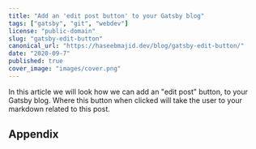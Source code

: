 ```yaml
---
title: "Add an 'edit post button' to your Gatsby blog"
tags: ["gatsby", "git", "webdev"]
license: "public-domain"
slug: "gatsby-edit-button"
canonical_url: "https://haseebmajid.dev/blog/gatsby-edit-button/"
date: "2020-09-7"
published: true
cover_image: "images/cover.png"
---
```


In this article we will look how we can add an "edit post" button, to your Gatsby blog. Where this button when clicked will take the user to your markdown related to this post.

## Appendix
